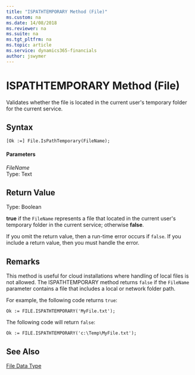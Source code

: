 ```yaml
---
title: "ISPATHTEMPORARY Method (File)"
ms.custom: na
ms.date: 14/08/2018
ms.reviewer: na
ms.suite: na
ms.tgt_pltfrm: na
ms.topic: article
ms.service: dynamics365-financials
author: jswymer
---
```


# ISPATHTEMPORARY Method (File)

Validates whether the file is located in the current user's temporary folder for the current service.

## Syntax

``` 
[Ok :=] File.IsPathTemporary(FileName);
``` 

#### Parameters  

*FileName*  
Type: Text  

## Return Value  
Type: Boolean
 
**true** if the `FileName` represents a file that located in the current user's temporary folder in the current service; otherwise **false**. 

If you omit the return value, then a run-time error occurs if `false`. If you include a return value, then you must handle the error.

## Remarks  
This method is useful for cloud installations where handling of local files is not allowed. The ISPATHTEMPORARY method returns `false` if the `FileName` parameter contains a file that includes a local or network folder path.

For example, the following code returns `true`: 

```
Ok := FILE.ISPATHTEMPORARY('MyFile.txt');
```

The following code will return `false`:

```
Ok := FILE.ISPATHTEMPORARY('c:\Temp\MyFile.txt');
```

## See Also  
 [File Data Type](../datatypes/devenv-File-Data-Type.md)

